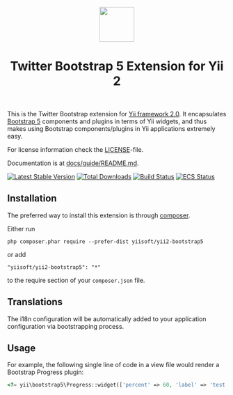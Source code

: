 <p align="center">
    <a href="https://getbootstrap.com/" target="_blank" rel="external">
        <img src="https://getbootstrap.com/docs/5.0/assets/brand/bootstrap-logo.svg" height="80px">
    </a>
    <h1 align="center">Twitter Bootstrap 5 Extension for Yii 2</h1>
    <br>
</p>

This is the Twitter Bootstrap extension for [Yii framework 2.0](https://www.yiiframework.com). It encapsulates [Bootstrap 5](https://getbootstrap.com/) components
and plugins in terms of Yii widgets, and thus makes using Bootstrap components/plugins
in Yii applications extremely easy.

For license information check the [LICENSE](LICENSE.md)-file.

Documentation is at [docs/guide/README.md](docs/guide/README.md).

[![Latest Stable Version](https://poser.pugx.org/yiisoft/yii2-bootstrap5/v/stable.png)](https://packagist.org/packages/yiisoft/yii2-bootstrap5)
[![Total Downloads](https://poser.pugx.org/yiisoft/yii2-bootstrap5/downloads.png)](https://packagist.org/packages/yiisoft/yii2-bootstrap5)
[![Build Status](https://github.com/yiisoft/yii2-bootstrap5/workflows/build/badge.svg)](https://github.com/yiisoft/yii2-bootstrap5/actions/workflows/build.yml)
[![ECS Status](https://github.com/yiisoft/yii2-bootstrap5/workflows/ecs/badge.svg)](https://github.com/yiisoft/yii2-bootstrap5/actions/workflows/ecs.yml)


Installation
------------

The preferred way to install this extension is through [composer](https://getcomposer.org/download/).

Either run

```
php composer.phar require --prefer-dist yiisoft/yii2-bootstrap5
```

or add

```
"yiisoft/yii2-bootstrap5": "*"
```

to the require section of your `composer.json` file.

Translations
----

The i18n configuration will be automatically added to your application configuration via bootstrapping process.

Usage
----

For example, the following
single line of code in a view file would render a Bootstrap Progress plugin:

```php
<?= yii\bootstrap5\Progress::widget(['percent' => 60, 'label' => 'test']) ?>
```
